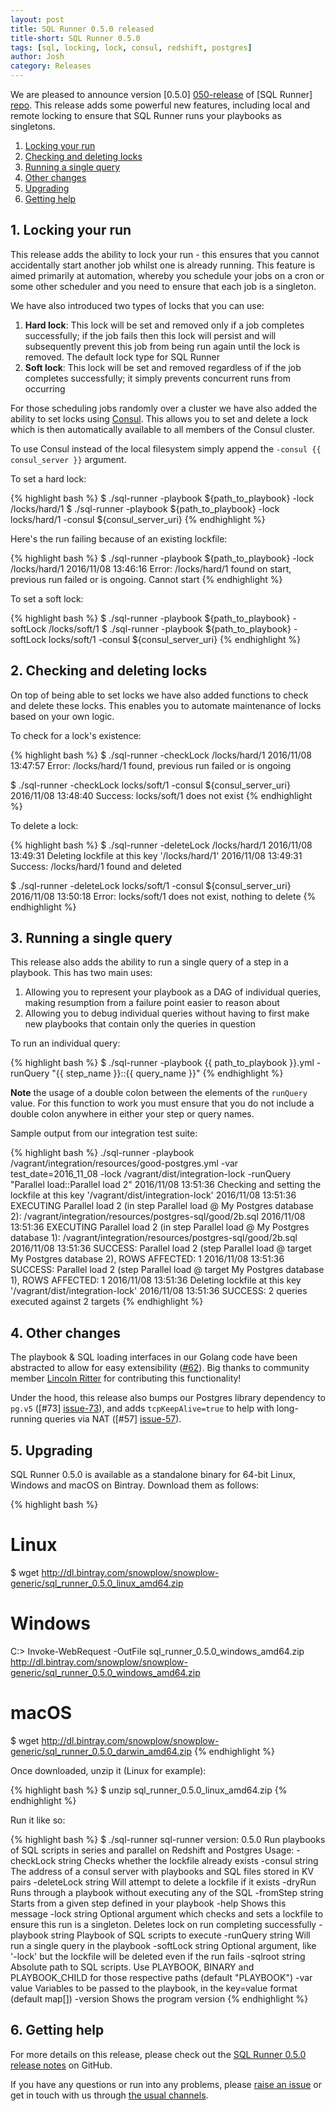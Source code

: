 ```yaml
---
layout: post
title: SQL Runner 0.5.0 released
title-short: SQL Runner 0.5.0
tags: [sql, locking, lock, consul, redshift, postgres]
author: Josh
category: Releases
---
```


We are pleased to announce version [0.5.0] [050-release] of [SQL Runner] [repo]. This release adds some powerful new features, including local and remote locking to ensure that SQL Runner runs your playbooks as singletons.

1. [Locking your run](/blog/2016/12/12/sql-runner-0.5.0-released/#lock-your-run)
2. [Checking and deleting locks](/blog/2016/12/12/sql-runner-0.5.0-released/#check-delete-locks)
3. [Running a single query](/blog/2016/12/12/sql-runner-0.5.0-released/#run-single-query)
4. [Other changes](/blog/2016/12/12/sql-runner-0.5.0-released/#other-changes)
5. [Upgrading](/blog/2016/12/12/sql-runner-0.5.0-released/#upgrading)
6. [Getting help](/blog/2016/12/12/sql-runner-0.5.0-released/#help)

<!--more-->

<h2 id="lock-your-run">1. Locking your run</h2>

This release adds the ability to lock your run - this ensures that you cannot accidentally start another job whilst one is already running.  This feature is aimed primarily at automation, whereby you schedule your jobs on a cron or some other scheduler and you need to ensure that each job is a singleton.

We have also introduced two types of locks that you can use:

1. **Hard lock**: This lock will be set and removed only if a job completes successfully; if the job fails then this lock will persist and will subsequently prevent this job from being run again until the lock is removed. The default lock type for SQL Runner
2. **Soft lock**: This lock will be set and removed regardless of if the job completes successfully; it simply prevents concurrent runs from occurring

For those scheduling jobs randomly over a cluster we have also added the ability to set locks using [Consul][consul]. This allows you to set and delete a lock which is then automatically available to all members of the Consul cluster.

To use Consul instead of the local filesystem simply append the `-consul {{ consul_server }}` argument.

To set a hard lock:

{% highlight bash %}
$ ./sql-runner -playbook ${path_to_playbook} -lock /locks/hard/1
$ ./sql-runner -playbook ${path_to_playbook} -lock locks/hard/1 -consul ${consul_server_uri}
{% endhighlight %}

Here's the run failing because of an existing lockfile:

{% highlight bash %}
$ ./sql-runner -playbook ${path_to_playbook} -lock /locks/hard/1
2016/11/08 13:46:16 Error: /locks/hard/1 found on start, previous run failed or is ongoing. Cannot start
{% endhighlight %}

To set a soft lock:

{% highlight bash %}
$ ./sql-runner -playbook ${path_to_playbook} -softLock /locks/soft/1
$ ./sql-runner -playbook ${path_to_playbook} -softLock locks/soft/1 -consul ${consul_server_uri}
{% endhighlight %}

<h2 id="check-delete-locks">2. Checking and deleting locks</h2>

On top of being able to set locks we have also added functions to check and delete these locks. This enables you to automate maintenance of locks based on your own logic.

To check for a lock's existence:

{% highlight bash %}
$ ./sql-runner -checkLock /locks/hard/1
2016/11/08 13:47:57 Error: /locks/hard/1 found, previous run failed or is ongoing

$ ./sql-runner -checkLock locks/soft/1 -consul ${consul_server_uri}
2016/11/08 13:48:40 Success: locks/soft/1 does not exist
{% endhighlight %}

To delete a lock:

{% highlight bash %}
$ ./sql-runner -deleteLock /locks/hard/1
2016/11/08 13:49:31 Deleting lockfile at this key '/locks/hard/1'
2016/11/08 13:49:31 Success: /locks/hard/1 found and deleted

$ ./sql-runner -deleteLock locks/soft/1 -consul ${consul_server_uri}
2016/11/08 13:50:18 Error: locks/soft/1 does not exist, nothing to delete
{% endhighlight %}

<h2 id="run-single-query">3. Running a single query</h2>

This release also adds the ability to run a single query of a step in a playbook. This has two main uses:

1. Allowing you to represent your playbook as a DAG of individual queries, making resumption from a failure point easier to reason about
2. Allowing you to debug individual queries without having to first make new playbooks that contain only the queries in question

To run an individual query:

{% highlight bash %}
$ ./sql-runner -playbook {{ path_to_playbook }}.yml -runQuery "{{ step_name }}::{{ query_name }}"
{% endhighlight %}

__Note__ the usage of a double colon between the elements of the `runQuery` value. For this function to work you must ensure that you do not include a double colon anywhere in either your step or query names.

Sample output from our integration test suite:

{% highlight bash %}
./sql-runner -playbook /vagrant/integration/resources/good-postgres.yml -var test_date=2016_11_08 -lock /vagrant/dist/integration-lock -runQuery "Parallel load::Parallel load 2"
2016/11/08 13:51:36 Checking and setting the lockfile at this key '/vagrant/dist/integration-lock'
2016/11/08 13:51:36 EXECUTING Parallel load 2 (in step Parallel load @ My Postgres database 2): /vagrant/integration/resources/postgres-sql/good/2b.sql
2016/11/08 13:51:36 EXECUTING Parallel load 2 (in step Parallel load @ My Postgres database 1): /vagrant/integration/resources/postgres-sql/good/2b.sql
2016/11/08 13:51:36 SUCCESS: Parallel load 2 (step Parallel load @ target My Postgres database 2), ROWS AFFECTED: 1
2016/11/08 13:51:36 SUCCESS: Parallel load 2 (step Parallel load @ target My Postgres database 1), ROWS AFFECTED: 1
2016/11/08 13:51:36 Deleting lockfile at this key '/vagrant/dist/integration-lock'
2016/11/08 13:51:36 SUCCESS: 2 queries executed against 2 targets
{% endhighlight %}

<h2 id="other-changes">4. Other changes</h2>

The playbook & SQL loading interfaces in our Golang code have been abstracted to allow for easy extensibility ([#62][pull-62]). Big thanks to community member [Lincoln Ritter][lritter] for contributing this functionality!

Under the hood, this release also bumps our Postgres library dependency to `pg.v5` ([#73] [issue-73]), and adds `tcpKeepAlive=true` to help with long-running queries via NAT ([#57] [issue-57]).

<h2 id="upgrading">5. Upgrading</h2>

SQL Runner 0.5.0 is available as a standalone binary for 64-bit Linux, Windows and macOS on Bintray. Download them as follows:

{% highlight bash %}
# Linux
$ wget http://dl.bintray.com/snowplow/snowplow-generic/sql_runner_0.5.0_linux_amd64.zip

# Windows
C:\> Invoke-WebRequest -OutFile sql_runner_0.5.0_windows_amd64.zip http://dl.bintray.com/snowplow/snowplow-generic/sql_runner_0.5.0_windows_amd64.zip

# macOS
$ wget http://dl.bintray.com/snowplow/snowplow-generic/sql_runner_0.5.0_darwin_amd64.zip
{% endhighlight %}

Once downloaded, unzip it (Linux for example):

{% highlight bash %}
$ unzip sql_runner_0.5.0_linux_amd64.zip
{% endhighlight %}

Run it like so:

{% highlight bash %}
$ ./sql-runner
sql-runner version: 0.5.0
Run playbooks of SQL scripts in series and parallel on Redshift and Postgres
Usage:
  -checkLock string
      Checks whether the lockfile already exists
  -consul string
      The address of a consul server with playbooks and SQL files stored in KV pairs
  -deleteLock string
      Will attempt to delete a lockfile if it exists
  -dryRun
      Runs through a playbook without executing any of the SQL
  -fromStep string
      Starts from a given step defined in your playbook
  -help
      Shows this message
  -lock string
      Optional argument which checks and sets a lockfile to ensure this run is a singleton. Deletes lock on run completing successfully
  -playbook string
      Playbook of SQL scripts to execute
  -runQuery string
      Will run a single query in the playbook
  -softLock string
      Optional argument, like '-lock' but the lockfile will be deleted even if the run fails
  -sqlroot string
      Absolute path to SQL scripts. Use PLAYBOOK, BINARY and PLAYBOOK_CHILD for those respective paths (default "PLAYBOOK")
  -var value
      Variables to be passed to the playbook, in the key=value format (default map[])
  -version
      Shows the program version
{% endhighlight %}

<h2 id="help">6. Getting help</h2>

For more details on this release, please check out the [SQL Runner 0.5.0 release notes][050-release] on GitHub.

If you have any questions or run into any problems, please [raise an issue][issues] or get in touch with us through [the usual channels][talk-to-us].

[lritter]: https://github.com/lritter
[pull-62]: https://github.com/snowplow/sql-runner/pull/62
[issue-57]: https://github.com/snowplow/sql-runner/issues/57
[issue-73]: https://github.com/snowplow/sql-runner/issues/73

[consul]: https://www.consul.io/
[repo]: https://github.com/snowplow/sql-runner
[issues]: https://github.com/snowplow/sql-runner/issues
[050-release]: https://github.com/snowplow/sql-runner/releases/tag/0.5.0
[talk-to-us]: https://github.com/snowplow/snowplow/wiki/Talk-to-us
